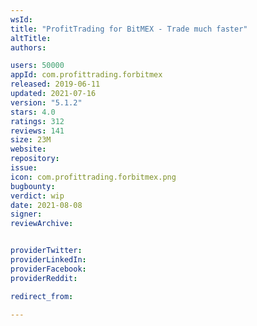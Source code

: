 ```yaml
---
wsId: 
title: "ProfitTrading for BitMEX - Trade much faster"
altTitle: 
authors:

users: 50000
appId: com.profittrading.forbitmex
released: 2019-06-11
updated: 2021-07-16
version: "5.1.2"
stars: 4.0
ratings: 312
reviews: 141
size: 23M
website: 
repository: 
issue: 
icon: com.profittrading.forbitmex.png
bugbounty: 
verdict: wip
date: 2021-08-08
signer: 
reviewArchive:


providerTwitter: 
providerLinkedIn: 
providerFacebook: 
providerReddit: 

redirect_from:

---
```



